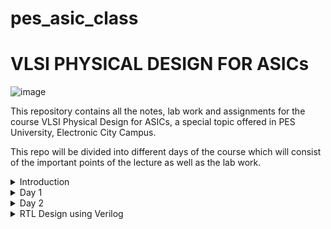 # pes_asic_class
# VLSI PHYSICAL DESIGN FOR ASICs

![image](https://github.com/VardhanSuroshi/pes_asic_class/assets/132068498/33403244-c9dd-4aef-a022-da52e2eef51c)

This repository contains all the notes, lab work and assignments for the course VLSI Physical Design for ASICs, a special topic offered in PES University, Electronic City Campus.

This repo will be divided into different days of the course which will consist of the important points of the lecture as well as the lab work.

<details> <summary>
  Introduction
</summary>
  
  ## Lecture 1
In order to run a C Program on an hardware chip we need to follow the following steps :
* The C program is first compiled and converted to an assembly language program(hexadecimal), we use the RISCV ISA for this course.
* This assembly language program is further converted into a machine language (binary) program.
* This RISCV specifications need to be implemented using a Hardware Descriptive Language (HDL) and an RTL is generated
* The RTL is then intgrated with the hardware and the required output is generated.
  
[![Screenshot-from-2023-08-20-21-11-59.png](https://i.postimg.cc/4xwtTFSL/Screenshot-from-2023-08-20-21-11-59.png)](https://postimg.cc/nXjM4TZB)

## Lecture 2

Application software --> Operating System --> Compiler --> Assembler --> Hardware 

Compiler converts the C program to assembly level program which consists of instructions in the form of .exe file. These instructions act as an abstract interface between the C program and the hardware, it is called Instruction Set Architecture (ISA). (PART 1 OF THE COURSE)

The instruction set is taken into account and a corresponding HDL code is written for it which when synthesized gives us a Gate Level RTL netlist, the physical design implementation of the netlist is created which gives us the layout of the hardware. (PART 2 OF THE COURSE)

</details>

<details><summary> 
	Day 1
</summary>
	
## Lecture 4

### C program to find sum of n natural numbers:
```#include<stdio.h>

int main() 
{
	int i, sum=0, n=15;
	for (i=1 ; i <=n; ++i)
	{
		sum +=i;
	}
	printf("sum of numbers from 1 to %d = %d\n", n, sum);
	return 0;
}

```
### RESULT : 
[![Screenshot-from-2023-08-20-22-27-51.png](https://i.postimg.cc/NF6vq2B1/Screenshot-from-2023-08-20-22-27-51.png)](https://postimg.cc/64pmC373)

## Lecture 5

For compiling our C program using a RISC V GCC compiler, we will use the following command on the terminal. 

```riscv64-unknown-elf-gcc -O1 -mabi=lp64 -march=rv64i -o sum1ton.o sum1ton.c```

lp => long pointer
march => the architecture to be used which in this case is risc v 64 

In order to find the assembly level code for our C program we will run the following command on the terminal.

```riscv64-unknown-elf-objdump -d sum1ton.o | less```

we will then find main from the bunch of hexadecimal code.

[![Screenshot-from-2023-08-21-15-06-26.png](https://i.postimg.cc/QMdGPYrr/Screenshot-from-2023-08-21-15-06-26.png)](https://postimg.cc/v4kNxzBP)

We can see that there are 13 instruction under the main branch. 

Now we are going to compare the number of instructions under main when we run a different command on the terminal.

```riscv64-unknown-elf-gcc -Ofast -mabi=lp64 -march=rv64i -o sum1ton.o sum1ton.c```

Just as we did before, we need to find the assembly level code for our program for which we will run deassmble command again.

```riscv64-unknown-elf-objdump -d sum1ton.o | less```

[![Screenshot-from-2023-08-21-15-29-04.png](https://i.postimg.cc/DwGsbhjx/Screenshot-from-2023-08-21-15-29-04.png)](https://postimg.cc/k2nDk0dS)

We notice that there are 12 instructions in the main branch.

Hence, we can conclude that using Ofast instead of O1 reduces the number of instructions generated.

## Lecture 6

To run the C program on a RISC V compiler we use enter the following command on the terminal.

```spike pk sum1ton.o```

[![Screenshot-from-2023-08-21-15-49-41.png](https://i.postimg.cc/tJrNRHR9/Screenshot-from-2023-08-21-15-49-41.png)](https://postimg.cc/rRrrg3tH)

In the above screenshot, we have run the C program using both gcc compiler as well as RISC V compiler and we can conclude that we get the same result in both the cases.

In order to debug in spike we use the command :

```spike -d pk sum1ton.o```

If we want our Program Counter to run till a certain instruction at 100b0 after which we want to run it manually we run the following command 

```until pc 0 100b0```

The instruction at 100b(lui a2,0x1) will change the value at register a2. The following screenshot shows the value in reg a2 before and after the execution of the instruction at the address 100b0.

[![Screenshot-from-2023-08-21-16-07-10.png](https://i.postimg.cc/KvsvBc0t/Screenshot-from-2023-08-21-16-07-10.png)](https://postimg.cc/dLrYKFP0)

Hence, we can say that the value in register a2 is changed.

Similarly if we run the next command we load an immediate value of 21 into the register a0 ( lui a0,0x21)

[![Screenshot-from-2023-08-21-16-11-17.png](https://i.postimg.cc/DyYL0TsM/Screenshot-from-2023-08-21-16-11-17.png)](https://postimg.cc/ykckp2Lm)

The next command is (addi sp, sp, -16) to notice the changes in the value stored in the stack pointer (sp) we will first find the value in the stack pointer before execution of the instruction and then again find the value in it after the exectution of the instruction.

[![Screenshot-from-2023-08-21-16-17-24.png](https://i.postimg.cc/qB2QYgPx/Screenshot-from-2023-08-21-16-17-24.png)](https://postimg.cc/6T5d4658)

(-16) is in decimal form which when converted to hexadecimal form gives (-10), we notice a difference of 10 in the addresss stored in stack pointer before and after the exectuion of the instruction further proving our point.

## Lecture 7

Humans understand decimal numbers and computers understand binary numbers, we need an interface or technique to convert decimal numbers to binary and vice versa. 

Basic RISC V keywords :
* double word (dw) : 64 bit binary values
* word (w) : 32 bit binary values
* byte (b) : 8 bit binary values

Using 2 bits we can represent only 4 numbers (0,1,2,3) in binary form.

Using 3 bits we can represent 7 numbers in binary form.

Using 4 bits we can represent 15 numbers in binary form.

Using 64 bits we can represent (2^64 - 1) unsigned positive numbers in binary form.

In case of 64 bit binary number, we multiply the LSB with 2^0 and keep multiplying each digit by 2^n where n increases from 0 to 64 ( MSB being multiplied 2^64) all of this is added and a decimal number is produced.

Range of numbers in RV64 


[![Screenshot-from-2023-08-21-20-53-50.png](https://i.postimg.cc/tRFk2Jdp/Screenshot-from-2023-08-21-20-53-50.png)](https://postimg.cc/xqTLd0F4)

## Lecture 8 

We use two's complement representation to represent negative numbers, i.e. given a decimal number with a negative sign, we convert it to its binary form invert all the bits and add 1. This represents negative number.

For positive numbers, the MSB is 0.
For negative numbers, the MSB is 1.

Finiding the decimal form of a signed binary number is similar to that of unsigned binary number just that the MSB will be multiplied with (-2^63) and added to the rest.

Or you can do reverse of two's component.

Range is (0 to 2^63-1) positive numbers and -1 to -2^63 in negative numbers.

## Lecture 9 

To find max value of unsigned long long int (double word), we use the following code:

```
#include<stdio.h>
#include<math.h>
int main()
{
unsigned long long int max = (unsigned long long int) (pow(2,64)-1);
printf("highest number represented by unsigned long long int is %llu\n", max);
return 0;
}
```


If we run the above program using riscv gcc compiler we get the following result 

[![Screenshot-from-2023-08-21-21-44-56.png](https://i.postimg.cc/B6KKqJxJ/Screenshot-from-2023-08-21-21-44-56.png)](https://postimg.cc/phPTCbGS)

Similarly when we change the assigned unsigned long long int to a negative number and run the above code we get the result as 0.

C Program to find the maximum and minimum value of signed numbers

```
#include<stdio.h>
#include<math.h>
int main()
{
long long int max = (long long int) (pow(2,63)-1);
long long int min = (long long int) (pow(2,63)*(-1));
printf("max signed long long int is %lld\n", max);
printf("min signed long long int is %lld\n", min);
return 0;
}
```

[![Screenshot-from-2023-08-21-21-59-12.png](https://i.postimg.cc/3xv9cQqQ/Screenshot-from-2023-08-21-21-59-12.png)](https://postimg.cc/qNp8NS01)

</details>

<details> <summary> Day 2</summary>

## Lecture 10:

In order to write an application software we need to write a program using standard libraries, the interface between these two is called API (application program interface). The interface between the operating system and the assembly level code is called as ISA ( instruction set architecture). In order for the user to access this assembly level code directly we use system calles this system call is called APPLICATION BINARY INTERFACE (ABI).

ABI accesses the system via registers.

IN riscv32 there are 32, 32 bit registers and in risv64 there are 32, 64 bit registers.

## Labwork for Day 2

In this lab we re wrote the sum of n natural numbers C program in ASM language using ABI and check if we still get the same result.

[![Screenshot-from-2023-08-21-22-36-13.png](https://i.postimg.cc/XvnYXFtH/Screenshot-from-2023-08-21-22-36-13.png)](https://postimg.cc/ZWDSM9bp)

### C Program for sum from 1 to 9

```
#include<stdio.h>

extern int load(int x, int y);

int main(){
	int result = 0;
	int count = 9;
	result = load(0x0, count+1);
	printf("sum of numbers from 1 to %d is %d\n", count, result);
}
```
### Assembly level program

```
.section .text
.global load
.type load, @function

load:
	add a4, a0, zero
	add a2, a0, a1
	add a3, a0, zero
loop:	add a4, a3, a4
	addi a3, a3, 1
	blt a3, a2, loop
	add a0, a4, zero
	ret
```

## Simulation Result 

[![Screenshot-from-2023-08-21-22-53-17.png](https://i.postimg.cc/sXrnSf3g/Screenshot-from-2023-08-21-22-53-17.png)](https://postimg.cc/4KWbRgKD)

 </details>

<details><summary> 
	RTL Design using Verilog 
</summary>

<details><summary> Day 1 </summary>

#### Design:

A single or a set of verilog code which is written in order meet certain requirement functionalities.

#### Test Bench:

Pieces of code which are written in order to check if our design code meets the requirement and how accurately it performs its functionalities.

#### Simulator:

A simulator checks the RTL design's adherence to a particular spec with the help of a test bench. eg: IVERILOG is the simulator we are using for this course.

How does a simulator work ?

A simulator checks for the change in inputs and evaluates the corresponding change in its output.

### Simulation flow in iverilog 

Both the design code and the testbench code is fed to iverilog which is our simulator in this case and this simulator checks for changes in input and output is generated, this output will bein the form of a value change dump (vcd) format file, this vcd file is viewed using a gtkwave.

# LAB 1

Create a directory called vsd using ``` mkdir vsd ```.

In that directory git clone the following repoistory ``` git clone https://github.com/kunalg123/sky130RTLDesignAndSynthesisWorkshop.git```

``` my_lib``` -> contains all the library files. It has two folders 
* lib which contains sky130 standard cell library. ( used for syntesis)
* verilog_model which contains all the standard cell verilog models


```verilog_files``` contaisn all the source files which we will be using for lab

[![Screenshot-from-2023-08-27-16-53-05.png](https://i.postimg.cc/28xnwpgp/Screenshot-from-2023-08-27-16-53-05.png)](https://postimg.cc/svvBjLVK)


# LAB 2

Commands used :

``` cd vsd ```

``` cd sky130RTLDesignAndSynthesisWorkshop ```

``` cd verilog_file ```

``` iverilog good_mux.v tb_good_mux.v ```

``` ./a.out ```

``` gtkwave tb_good_mux.vcd ```


[![Screenshot-from-2023-08-27-17-09-57.png](https://i.postimg.cc/yNGdPnVC/Screenshot-from-2023-08-27-17-09-57.png)](https://postimg.cc/bGQpYxDm)

[![Screenshot-from-2023-08-27-17-09-25.png](https://i.postimg.cc/SRkp7zzp/Screenshot-from-2023-08-27-17-09-25.png)](https://postimg.cc/r0nbqsJh)

### Codes in the source files we just ran:

##### Design code

[![Screenshot-from-2023-08-27-17-22-31.png](https://i.postimg.cc/Gm6708xw/Screenshot-from-2023-08-27-17-22-31.png)](https://postimg.cc/YvffYSPb)

##### Test bench code

[![Screenshot-from-2023-08-27-17-22-09.png](https://i.postimg.cc/3wpL38ty/Screenshot-from-2023-08-27-17-22-09.png)](https://postimg.cc/R3S1RB59)

</details>
